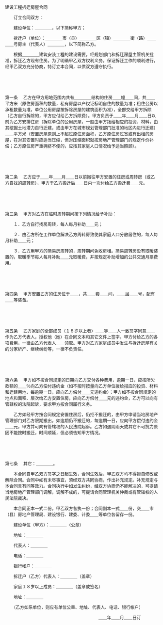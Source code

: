 



建设工程拆迁房屋合同



 

　　订立合同双方：

　　建设单位：＿＿＿＿，以下简称甲方；

　　拆迁户（单位）：＿＿＿＿市（县）＿＿＿＿区（镇）＿＿＿＿街（路）＿＿＿＿号房主（代表人）＿＿＿＿，以下简称乙方。

　　根据＿＿＿＿建筑安装工程的建设需要，经规划部门和拆迁房屋主管机关批准，拆迁乙方现有住房。为了明确甲乙双方权利义务，保证拆迁工作的顺利进行，经甲乙双方充分协商，特订立本合同，以供双方遵守执行。

　　 

　　

第一条
　乙方在甲方用地范围内共有＿＿＿＿结构的住房＿＿幢＿＿间，共＿＿平方米（原住房面积的数量，私有房屋以产权证标明自住的数量为准；租住公房以承租数量为准，单位公用房屋按拆除房屋的建筑面积为准），全部交给甲方拆除（乙方自行拆除的，甲方应付给乙方拆除费）。甲方负责于＿＿年＿＿月＿＿日以前为乙方安排住房（拆除单位的公用房屋，一般由甲方拨给相应的投资、材料，由其挖掘土地潜力自行迁建，或由甲方在城市规划管理部门批准的地区内进行迁建）＿＿平方米（安置房屋原则上不超过原住房面积，乙方原住房过宽或有出租的房屋，在对其安置时应适当压缩，但对压缩面积就按房地产管理部门的规定作价补偿；乙方原住房严重拥挤不便的，应按其家庭人口情况给予适当照顾）。

　　 

　　

第二条
　乙方应于＿＿年＿＿月＿＿日以前搬往甲方安置的住房或周转房（或乙方自找的周转房），甲方于乙方搬迁后＿＿日内一次付给乙方搬迁费＿＿元。

　　 

　　

第三条
　甲方对乙方在临时周转期间按下列情况给予补助：

　　１．乙方自行找房周转，每人每月补助＿＿元；

　　２．由乙方所在工作单位解决乙方周转房致使其家庭人口分散居住的，每人每月补助＿＿元；

　　３．乙方用甲方的简易房周转的，周转期间免收房租。简易周转房没有取暖装置的，取暖季节每人每月补助＿＿元取暖费，并按规定补助增加的公共交通月票费用。

　　 

　　

第四条
　甲方安置乙方的住房位于＿＿，共＿＿套＿＿间，＿＿层＿＿号，配有＿＿等装备。

　　 

　　

第五条
　乙方家庭的全部成员（１８岁以上者）＿＿等＿＿人一致签字同意＿＿作为乙方代表人，授权他（她）在合同文本和其它文件上签字。甲方付给乙方的各项费用，一律由乙方代表人＿＿领取。甲方对乙方家庭成员中发生与拆迁房屋有关的分家析产、继续纠纷等，一律不负责任。

　　 

　　

第六条
　甲方如不按合同规定的日期向乙方交付各种费用，逾期一日，应按所欠款额的＿＿％向乙方偿付违约金（如不按时按量向乙方单位拨给报应的投资、材料和迁建用地，每逾期一日，应向乙方偿付＿＿元违约金）；甲方如不按合同规定的地点和面积、层次给乙方安置住房，应向乙方偿付＿＿元的违约金，乙方可以向有管辖权的法院起诉，要求甲方按合同履行义务。

　　乙方如经甲方按合同规定安置住房后，仍拒不搬迁的，由甲方申请当地房地产管理部门对乙方限期搬出，如逾期仍不搬迁的，每逾期一日，应向甲方偿付违约金＿＿元，甲方并可向有管辖权的人民法院起诉。乙方如遇阴雨天或其它不可抗力原因不能按时搬迁，时间顺延，但必须告知甲方情况。

　　 

　　

第七条
　其它：＿＿＿＿。

　　本合同自甲乙双方签字之日起生效，合同生效后，甲乙双方均不得擅自修改或解除合同。合同中如有未尽事宜，须经双方共同协商，作出补充规定。补充规定与本合同具有同等效力。合同执行中如发生纠纷，经双方协商仍不能解决的，可提请当地房地产管理部门调解，调解不成的，可提请合同管理机关仲裁或有管辖权的人民法院裁决。

　　本合同正本一式二份，甲乙双方各执一份；合同副本一式＿＿份，交＿＿市（县）房地产管理局、建设银行、建委、计委＿＿等单位各留存一份。

　　建设单位（甲方）：＿＿＿＿（公章）

　　地址：＿＿＿＿

　　代表人：＿＿＿＿

　　电话：＿＿＿＿

　　银行帐户：＿＿＿＿

　　拆迁户（乙方）代表人：＿＿＿＿（盖章）

　　家庭１８岁以上成员：＿＿＿＿（盖章或签名）

　　地址：＿＿＿＿

　　（乙方如系单位，则应有单位公章、地址、代表人、电话、银行帐户）

　　　　　　　　　　　　　　　　　　　　　　＿＿年＿＿月＿＿日订